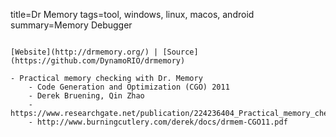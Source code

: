title=Dr Memory
tags=tool, windows, linux, macos, android
summary=Memory Debugger
~~~~~~

[Website](http://drmemory.org/) | [Source](https://github.com/DynamoRIO/drmemory)

- Practical memory checking with Dr. Memory
    - Code Generation and Optimization (CGO) 2011
    - Derek Bruening, Qin Zhao
    - https://www.researchgate.net/publication/224236404_Practical_memory_checking_with_Dr_Memory
    - http://www.burningcutlery.com/derek/docs/drmem-CGO11.pdf

